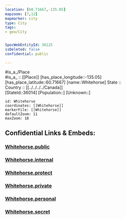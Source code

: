 ```yaml
---
location: [60.71667,-135.05] 
mapzoom: [7,12] 
mapmarker: city 
type: City
tags:
- geo/City


SpocWebEntityId: 36125
isDeleted: false
confidential: public

---
```

#is_a_/Place  
#is_a_ :: [[Place]] 
[has_place_longitude::-135.05] 
[has_place_latitude::60.71667] 
[name::Whitehorse] 
State ::  
Country :: [[../../../../Canada]]  
[StateId::36014] 
[Population::] 
[Unknown::] 


```leaflet
id: Whitehorse
coordinates: [[Whitehorse]] 
markerFile: [[Whitehorse]] 
defaultZoom: 11 
maxZoom: 18
```


## Confidential Links & Embeds: 

### [Whitehorse.public](/_public/\Earth\Continent\America~North\Canada\provinces~Canada\Yukon_Territory\CityWhitehorse.public.md) 

### [Whitehorse.internal](/_internal/\Earth\Continent\America~North\Canada\provinces~Canada\Yukon_Territory\CityWhitehorse.internal.md) 

### [Whitehorse.protect](/_protect/\Earth\Continent\America~North\Canada\provinces~Canada\Yukon_Territory\CityWhitehorse.protect.md) 

### [Whitehorse.private](/_private/\Earth\Continent\America~North\Canada\provinces~Canada\Yukon_Territory\CityWhitehorse.private.md) 

### [Whitehorse.personal](/_personal/\Earth\Continent\America~North\Canada\provinces~Canada\Yukon_Territory\CityWhitehorse.personal.md) 

### [Whitehorse.secret](/_secret/\Earth\Continent\America~North\Canada\provinces~Canada\Yukon_Territory\CityWhitehorse.secret.md)

